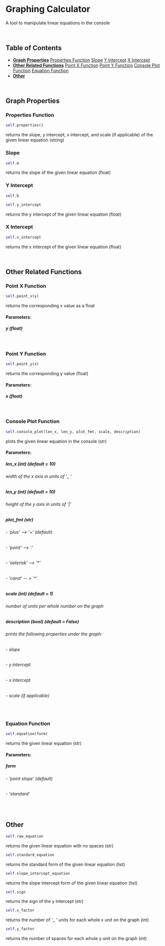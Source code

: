 # Graphing Calculator

A tool to manipulate linear equations in the console

‎

## Table of Contents

- **[Graph Properties](https://github.com/psurge1/graphing_calculator#graph-properties)**
    [Properties Function]()
    [Slope]()
    [Y Intercept]()
    [X Intercept]()
- **[Other Related Functions](https://github.com/psurge1/graphing_calculator#other-related-functions)**
    [Point X Function]()
    [Point Y Function]()
    [Console Plot Function]()
    [Equation Function]()
- **[Other](https://github.com/psurge1/graphing_calculator#other)**

‎

## Graph Properties

### Properties Function

```python
self.properties()
```

returns the slope, y intercept, x intercept, and scale (if applicable) of the given linear equation (string)

### Slope

```python
self.m
```

returns the slope of the given linear equation (float)

### Y Intercept

```python
self.b
```

```python
self.y_intercept
```

returns the y intercept of the given linear equation (float)

### X Intercept

```python
self.x_intercept
```

returns the x intercept of the given linear equation (float)

‎

## Other Related Functions

### Point X Function

```python
self.point_x(y)
```

returns the corresponding x value as a float

#### Parameters:

##### y (float)

‎

### Point Y Function

```python
self.point_y(x)
```

returns the corresponding y value (float)

#### Parameters:

##### x (float)

‎

### Console Plot Function

```python
self.console_plot(len_x, len_y, plot_fmt, scale, description)
```

plots the given linear equation in the console (str)

#### Parameters:

##### len_x (int) _(default = 10)_

###### width of the x axis in units of '_ '

##### len_y (int) _(default = 10)_

###### height of the y axis in units of '|'

##### plot_fmt (str)

###### - 'plus' --> '+' _(default)_
###### - 'point' --> '.'
###### - 'asterisk' --> '*'
###### - 'carot' -- > '^'

##### scale (int) _(default = 1)_

###### number of units per whole number on the graph

##### description (bool) _(default = False)_

###### prints the following properties under the graph:
###### - slope
###### - y intercept
###### - x intercept
###### - scale (if applicable)

‎

### Equation Function

```python
self.equation(form)
```

returns the given linear equation (str)

#### Parameters:

##### form 
###### - 'point slope' _(default)_
###### - 'standard'

‎

## Other

```python
self.raw_equation
```
 returns the given linear equation with no spaces (str)

```python
self.standard_equation
```
returns the standard form of the given linear equation (list)

```python
self.slope_intercept_equation
```
returns the slope intercept form of the given linear equation (list)

```python
self.sign
```
returns the sign of the y intercept (str)

```python
self.x_factor
```
 returns the number of '_ ' units for each whole x unit on the graph (int)

```python
self.y_factor
```
returns the number of spaces for each whole y unit on the graph (int)
